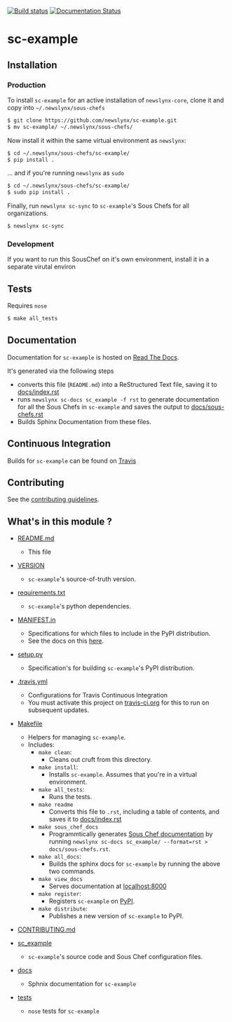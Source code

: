 [![Build status](https://travis-ci.org/newslynx/sc-example.svg)](https://travis-ci.org/newslynx/sc-example) [![Documentation Status](https://readthedocs.org/projects/sc-example/badge/?version=latest)](https://readthedocs.org/projects/sc-example/?badge=latest)

sc-example
==========================================================================================



## Installation

### Production

To install `sc-example` for an active installation of `newslynx-core`, clone it and copy into `~/.newslynx/sous-chefs`

```bash
$ git clone https://github.com/newslynx/sc-example.git
$ mv sc-example/ ~/.newslynx/sous-chefs/
```

Now install it within the same virtual environment as `newslynx`:

```bash
$ cd ~/.newslynx/sous-chefs/sc-example/
$ pip install .
```

... and if you're running `newslynx` as `sudo`


```bash
$ cd ~/.newslynx/sous-chefs/sc-example/ 
$ sudo pip install .
```

Finally, run `newslynx sc-sync` to `sc-example`'s Sous Chefs for all organizations.

```bash
$ newslynx sc-sync
```

### Development 

If you want to run this SousChef on it's own environment, install it in a separate virutal environ 

## Tests

Requires `nose`

```bash
$ make all_tests
```

## Documentation

Documentation for `sc-example` is hosted on [Read The Docs](http://sc-example.readthedocs.org/).

It's generated via the following steps

* converts this file (`README.md`) into a ReStructured Text file, saving it to [docs/index.rst](https://github.com/newslynx/sc-example/blob/master/docs/index.rst)
* runs `newslynx sc-docs sc_example -f rst` to generate documentation for all the Sous Chefs in `sc-example` and saves the output to [docs/sous-chefs.rst](https://github.com/newslynx/sc-example/blob/master/docs/sous-chefs.rst)
* Builds Sphinx Documentation from these files.


## Continuous Integration

Builds for `sc-example` can be found on [Travis](https://travis-ci.org/newslynx/sc-example)

## Contributing

See the [contributing guidelines](https://github.com/newslynx/sc-example/blob/master/CONTRIBUTING.md).


## What's in this module ?

- [README.md](https://github.com/newslynx/sc-example/blob/master/README.md)
	* This file 

- [VERSION](https://github.com/newslynx/sc-example/blob/master/VERSION)
	* `sc-example`'s source-of-truth version.

- [requirements.txt](https://github.com/newslynx/sc-example/blob/master/requirements.txt)
	* `sc-example`'s python dependencies.

- [MANIFEST.in](https://github.com/newslynx/sc-example/blob/master/MANIFEST.in)
	* Specifications for which files to include in the PyPI distribution.
	* See the docs on this [here](https://docs.python.org/2/distutils/sourcedist.html#specifying-the-files-to-distribute).

- [setup.py](https://github.com/newslynx/sc-example/blob/master/setup.py)
	* Specification's for building `sc-example`'s PyPI distribution.

- [.travis.yml](https://github.com/newslynx/sc-example/blob/master/.travis.yml)
	* Configurations for Travis Continuous Integration
	* You must activate this project on [travis-ci.org](https://github.com/newslynx/sc-example/blob/master/http://travis-ci.org/) for this to run on subsequent updates.

- [Makefile](https://github.com/newslynx/sc-example/blob/master/Makefile)
	* Helpers for managing `sc-example`.
	* Includes:
		- `make clean`: 
			* Cleans out cruft from this directory.
		- `make install`: 
			* Installs `sc-example`. Assumes that you're in a virtual environment.
		- `make all_tests`: 
			* Runs the tests.
		- `make readme`
			* Converts this file to `.rst`, including a table of contents, and saves it to [docs/index.rst](https://github.com/newslynx/sc-example/blob/master/docs/index.rst)
		- `make sous_chef_docs`
			* Programmtically generates [Sous Chef documentation](https://github.com/newslynx/sc-example/blob/master/docs/sous-chefs.rst) by running `newslynx sc-docs sc_example/ --format=rst > docs/sous-chefs.rst`.
		- `make all_docs`: 
			* Builds the sphinx docs for `sc-example` by running the above two commands.
		- `make view_docs`
			* Serves documentation at [localhost:8000](http://localhost:8000)
		- `make register`: 
			* Registers `sc-example` on [PyPI](https://pypi.python.org/pypi).
		- `make distribute`: 
			* Publishes a new version of `sc-example` to PyPI.

- [CONTRIBUTING.md](https://github.com/newslynx/sc-example/blob/master/CONTRIBUTING.md)

- [sc_example](https://github.com/newslynx/sc-example/blob/master/sc_example/)
	* `sc-example`'s source code and Sous Chef configuration files.

- [docs](https://github.com/newslynx/sc-example/blob/master/docs/)
	* Sphnix documentation for `sc-example`

- [tests](https://github.com/newslynx/sc-example/blob/master/tests/)
	* `nose` tests for `sc-example`

